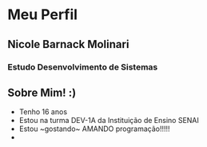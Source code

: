 # Meu Perfil

## Nicole Barnack Molinari

### Estudo Desenvolvimento de Sistemas

## **Sobre Mim! :)**
  * Tenho 16 anos
  * Estou na turma DEV-1A da Instituição de Ensino SENAI
  * Estou ~gostando~ AMANDO programação!!!!!
  *

## 


